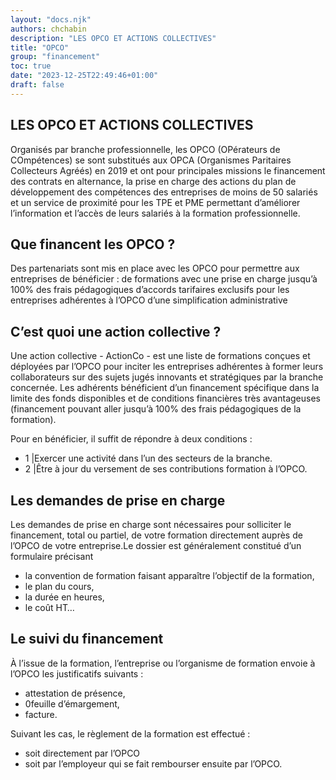```yaml
---
layout: "docs.njk"
authors: chchabin
description: "LES OPCO ET ACTIONS COLLECTIVES"
title: "OPCO"
group: "financement"
toc: true
date: "2023-12-25T22:49:46+01:00"
draft: false
---
```



## **LES OPCO ET ACTIONS COLLECTIVES**

Organisés par branche professionnelle, les OPCO (OPérateurs de COmpétences) se sont substitués aux OPCA (Organismes 
Paritaires Collecteurs Agréés) en 2019 et ont pour principales missions le financement des contrats en alternance, 
la prise en charge des actions du plan de développement des compétences des entreprises de moins de 50 salariés et un service de proximité pour les TPE et PME permettant d’améliorer l’information et l’accès de leurs salariés à la formation professionnelle.


## **Que financent les OPCO ?**

Des partenariats sont mis en place avec les OPCO pour permettre aux entreprises de bénéficier :
de formations avec une prise en charge jusqu’à 100% des frais pédagogiques
d’accords tarifaires exclusifs pour les entreprises adhérentes à l’OPCO
d’une simplification administrative

## **C’est quoi une action collective ?**

Une action collective - ActionCo - est une liste de formations conçues et déployées par l’OPCO pour inciter les entreprises adhérentes à former leurs collaborateurs sur des sujets jugés innovants et stratégiques par la branche concernée. Les adhérents bénéficient d’un financement spécifique dans la limite des fonds disponibles et de conditions financières très avantageuses (financement pouvant aller jusqu’à 100% des frais pédagogiques de la formation).

Pour en bénéficier, il suffit de répondre à deux conditions :

* 1 |Exercer une activité dans l’un des secteurs de la branche.
* 2 |Être à jour du versement de ses contributions formation à l’OPCO.

  
## **Les demandes de prise en charge**

Les demandes de prise en charge sont nécessaires pour solliciter le financement, total ou partiel, de votre formation directement auprès de l’OPCO de votre
entreprise.Le dossier est généralement constitué d’un formulaire précisant 

* la convention de formation faisant apparaître l’objectif de la formation,
* le plan du cours,
* la durée en heures,
* le coût HT…


## **Le suivi du financement**

À l’issue de la formation, l’entreprise ou l’organisme de formation envoie à l’OPCO les justificatifs suivants :

* attestation de présence,
* 0feuille d’émargement,
* facture.

Suivant les cas, le règlement de la formation est effectué :

* soit directement par l’OPCO
* soit par l’employeur qui se fait rembourser ensuite par l’OPCO.
